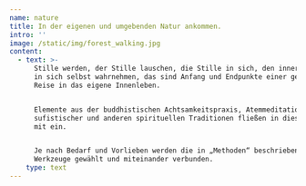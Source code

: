 ```yaml
---
name: nature
title: In der eigenen und umgebenden Natur ankommen.
intro: ''
image: /static/img/forest_walking.jpg
content:
  - text: >-
      Stille werden, der Stille lauschen, die Stille in sich, den inneren Raum
      in sich selbst wahrnehmen, das sind Anfang und Endpunkte einer gemeinsamen
      Reise in das eigene Innenleben.


      Elemente aus der buddhistischen Achtsamkeitspraxis, Atemmeditation in
      sufistischer und anderen spirituellen Traditionen fließen in diese Arbeit
      mit ein.


      Je nach Bedarf und Vorlieben werden die in „Methoden“ beschriebenen
      Werkzeuge gewählt und miteinander verbunden.
    type: text
---
```


